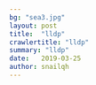 ```yaml
---
bg: "sea3.jpg"
layout: post
title:  "lldp"
crawlertitle: "lldp"
summary: "lldp"
date:   2019-03-25
author: snailqh
---
```

```shell

```
